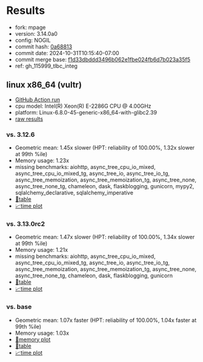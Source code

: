# Results

- fork: mpage
- version: 3.14.0a0
- config: NOGIL
- commit hash: [0a68813](https://github.com/mpage/cpython/commit/0a68813)
- commit date: 2024-10-31T10:15:40-07:00
- commit merge base: [f1d33dbddd3496b062e1fbe024fb6d7b023a35f5](https://github.com/mpage/cpython/commit/f1d33dbddd3496b062e1fbe024fb6d7b023a35f5)
- ref: gh_115999_tlbc_integ

## linux x86_64 (vultr)

- [GitHub Action run](https://github.com/facebookexperimental/free-threading-benchmarking/actions/runs/11616736837)
- cpu model: Intel(R) Xeon(R) E-2286G CPU @ 4.00GHz
- platform: Linux-6.8.0-45-generic-x86_64-with-glibc2.39
- [raw results](bm-20241031-vultr-x86_64-mpage-gh_115999_tlbc_integ-3.14.0a0-0a68813.json)

### vs. 3.12.6

- Geometric mean: 1.45x slower (HPT: reliability of 100.00%, 1.32x slower at 99th %ile)
- Memory usage: 1.23x
- missing benchmarks: aiohttp, async_tree_cpu_io_mixed, async_tree_cpu_io_mixed_tg, async_tree_io, async_tree_io_tg, async_tree_memoization, async_tree_memoization_tg, async_tree_none, async_tree_none_tg, chameleon, dask, flaskblogging, gunicorn, mypy2, sqlalchemy_declarative, sqlalchemy_imperative
- [📄table](bm-20241031-vultr-x86_64-mpage-gh_115999_tlbc_integ-3.14.0a0-0a68813-vs-3.12.6.md)
- [📈time plot](bm-20241031-vultr-x86_64-mpage-gh_115999_tlbc_integ-3.14.0a0-0a68813-vs-3.12.6.svg)

### vs. 3.13.0rc2

- Geometric mean: 1.47x slower (HPT: reliability of 100.00%, 1.34x slower at 99th %ile)
- Memory usage: 1.21x
- missing benchmarks: aiohttp, async_tree_cpu_io_mixed, async_tree_cpu_io_mixed_tg, async_tree_io, async_tree_io_tg, async_tree_memoization, async_tree_memoization_tg, async_tree_none, async_tree_none_tg, chameleon, dask, flaskblogging, gunicorn
- [📄table](bm-20241031-vultr-x86_64-mpage-gh_115999_tlbc_integ-3.14.0a0-0a68813-vs-3.13.0rc2.md)
- [📈time plot](bm-20241031-vultr-x86_64-mpage-gh_115999_tlbc_integ-3.14.0a0-0a68813-vs-3.13.0rc2.svg)

### vs. base

- Geometric mean: 1.07x faster (HPT: reliability of 100.00%, 1.04x faster at 99th %ile)
- Memory usage: 1.03x
- [🧠memory plot](bm-20241031-vultr-x86_64-mpage-gh_115999_tlbc_integ-3.14.0a0-0a68813-vs-base-mem.svg)
- [📄table](bm-20241031-vultr-x86_64-mpage-gh_115999_tlbc_integ-3.14.0a0-0a68813-vs-base.md)
- [📈time plot](bm-20241031-vultr-x86_64-mpage-gh_115999_tlbc_integ-3.14.0a0-0a68813-vs-base.svg)

